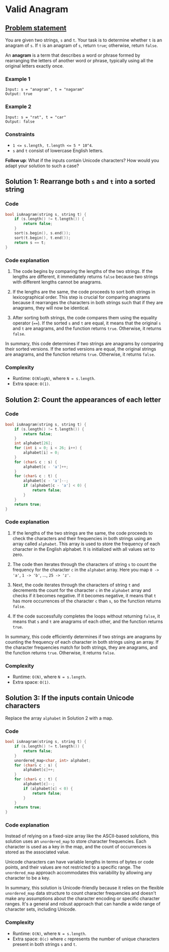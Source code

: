 # Valid Anagram

## [Problem statement](https://leetcode.com/problems/valid-anagram/)

You are given two strings, `s` and `t`. Your task is to determine whether `t` is an anagram of `s`. If `t` is an anagram of `s`, return `true`; otherwise, return `false`.

An **anagram** is a term that describes a word or phrase formed by rearranging the letters of another word or phrase, typically using all the original letters exactly once. 

### Example 1
```text
Input: s = "anagram", t = "nagaram"
Output: true
```

### Example 2
```text
Input: s = "rat", t = "car"
Output: false
``` 

### Constraints

* `1 <= s.length, t.length <= 5 * 10^4`.
* `s` and `t` consist of lowercase English letters.
 

**Follow up**: What if the inputs contain Unicode characters? How would you adapt your solution to such a case?

## Solution 1: Rearrange both `s` and `t` into a sorted string

### Code
```cpp
bool isAnagram(string s, string t) {
    if (s.length() != t.length()) {
        return false;
    }
    sort(s.begin(), s.end());
    sort(t.begin(), t.end());
    return s == t;
}
```

### Code explanation

1. The code begins by comparing the lengths of the two strings. If the lengths are different, it immediately returns `false` because two strings with different lengths cannot be anagrams.

2. If the lengths are the same, the code proceeds to sort both strings in lexicographical order. This step is crucial for comparing anagrams because it rearranges the characters in both strings such that if they are anagrams, they will now be identical.

3. After sorting both strings, the code compares them using the equality operator (`==`). If the sorted `s` and `t` are equal, it means that the original `s` and `t` are anagrams, and the function returns `true`. Otherwise, it returns `false`.

In summary, this code determines if two strings are anagrams by comparing their sorted versions. If the sorted versions are equal, the original strings are anagrams, and the function returns `true`. Otherwise, it returns `false`. 

### Complexity
* Runtime: `O(NlogN)`, where `N = s.length`.
* Extra space: `O(1)`.


## Solution 2: Count the appearances of each letter

### Code
```cpp
bool isAnagram(string s, string t) {
    if (s.length() != t.length()) {
        return false;
    }
    int alphabet[26];
    for (int i = 0; i < 26; i++) {
        alphabet[i] = 0;
    }
    for (char& c : s) {
        alphabet[c - 'a']++;
    }
    for (char& c : t) {
        alphabet[c - 'a']--;
        if (alphabet[c - 'a'] < 0) {
            return false;
        }
    }
    return true;    
}
```

### Code explanation

1. If the lengths of the two strings are the same, the code proceeds to check the characters and their frequencies in both strings using an array called `alphabet`. This array is used to store the frequency of each character in the English alphabet. It is initialized with all values set to zero.

2. The code then iterates through the characters of string `s` to count the frequency for the character `c` in the `alphabet` array. Here you map `0 -> 'a'`, `1 -> 'b'`, ..., `25 -> 'z'`.

3. Next, the code iterates through the characters of string `t` and decrements the count for the character `c` in the `alphabet` array and checks if it becomes negative. If it becomes negative, it means that `t` has more occurrences of the character `c` than `s`, so the function returns `false`.

4. If the code successfully completes the loops without returning `false`, it means that `s` and `t` are anagrams of each other, and the function returns `true`.

In summary, this code efficiently determines if two strings are anagrams by counting the frequency of each character in both strings using an array. If the character frequencies match for both strings, they are anagrams, and the function returns `true`. Otherwise, it returns `false`. 

### Complexity
* Runtime: `O(N)`, where `N = s.length`.
* Extra space: `O(1)`.

## Solution 3: If the inputs contain Unicode characters

Replace the array `alphabet` in Solution 2 with a map.

### Code
```cpp
bool isAnagram(string s, string t) {
    if (s.length() != t.length()) {
        return false;
    }
    unordered_map<char, int> alphabet;
    for (char& c : s) {
        alphabet[c]++;
    }
    for (char& c : t) {
        alphabet[c]--;
        if (alphabet[c] < 0) {
            return false;
        }
    }
    return true;    
}
```

### Code explanation

Instead of relying on a fixed-size array like the ASCII-based solutions, this solution uses an `unordered_map` to store character frequencies. Each character is used as a key in the map, and the count of occurrences is stored as the associated value.

Unicode characters can have variable lengths in terms of bytes or code points, and their values are not restricted to a specific range. The `unordered_map` approach accommodates this variability by allowing any character to be a key.

In summary, this solution is Unicode-friendly because it relies on the flexible `unordered_map` data structure to count character frequencies and doesn't make any assumptions about the character encoding or specific character ranges. It's a general and robust approach that can handle a wide range of character sets, including Unicode.

### Complexity
* Runtime: `O(N)`, where `N = s.length`.
* Extra space: `O(c)` where `c` represents the number of unique characters present in both strings `s` and `t`.




